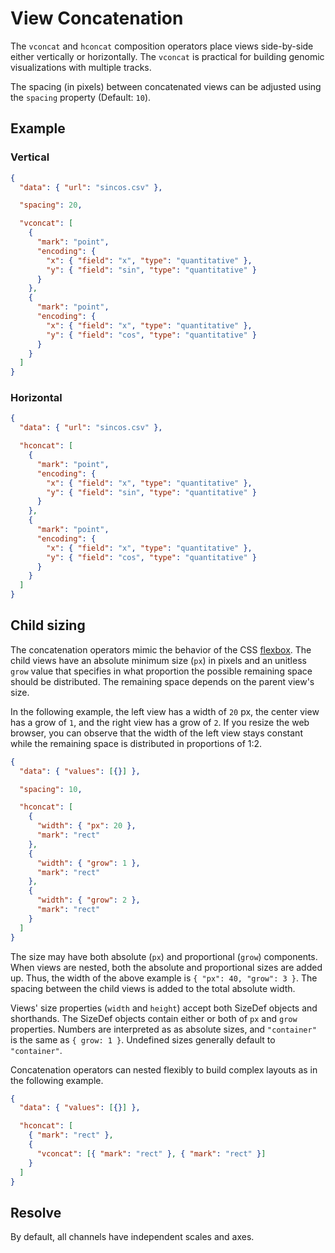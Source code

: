 # View Concatenation

The `vconcat` and `hconcat` composition operators place views side-by-side
either vertically or horizontally. The `vconcat` is practical for building
genomic visualizations with multiple tracks.

The spacing (in pixels) between concatenated views can be adjusted using the
`spacing` property (Default: `10`).

## Example

### Vertical

<div><genome-spy-doc-embed>

```json
{
  "data": { "url": "sincos.csv" },

  "spacing": 20,

  "vconcat": [
    {
      "mark": "point",
      "encoding": {
        "x": { "field": "x", "type": "quantitative" },
        "y": { "field": "sin", "type": "quantitative" }
      }
    },
    {
      "mark": "point",
      "encoding": {
        "x": { "field": "x", "type": "quantitative" },
        "y": { "field": "cos", "type": "quantitative" }
      }
    }
  ]
}
```

</genome-spy-doc-embed></div>

### Horizontal

<div><genome-spy-doc-embed height="200">

```json
{
  "data": { "url": "sincos.csv" },

  "hconcat": [
    {
      "mark": "point",
      "encoding": {
        "x": { "field": "x", "type": "quantitative" },
        "y": { "field": "sin", "type": "quantitative" }
      }
    },
    {
      "mark": "point",
      "encoding": {
        "x": { "field": "x", "type": "quantitative" },
        "y": { "field": "cos", "type": "quantitative" }
      }
    }
  ]
}
```

</genome-spy-doc-embed></div>

## Child sizing

The concatenation operators mimic the behavior of the CSS
[flexbox](https://css-tricks.com/snippets/css/a-guide-to-flexbox/). The child
views have an absolute minimum size (`px`) in pixels and an unitless `grow`
value that specifies in what proportion the possible remaining space should be
distributed. The remaining space depends on the parent view's size.

In the following example, the left view has a width of `20` px, the center view
has a grow of `1`, and the right view has a grow of `2`. If you resize the web
browser, you can observe that the width of the left view stays constant while
the remaining space is distributed in proportions of 1:2.

<div><genome-spy-doc-embed height="50">

```json
{
  "data": { "values": [{}] },

  "spacing": 10,

  "hconcat": [
    {
      "width": { "px": 20 },
      "mark": "rect"
    },
    {
      "width": { "grow": 1 },
      "mark": "rect"
    },
    {
      "width": { "grow": 2 },
      "mark": "rect"
    }
  ]
}
```

</genome-spy-doc-embed></div>

The size may have both absolute (`px`) and proportional (`grow`) components.
When views are nested, both the absolute and proportional sizes are added up.
Thus, the width of the above example is `{ "px": 40, "grow": 3 }`. The spacing
between the child views is added to the total absolute width.

Views' size properties (`width` and `height`) accept both SizeDef objects and
shorthands. The SizeDef objects contain either or both of `px` and `grow`
properties. Numbers are interpreted as as absolute sizes, and `"container"` is
the same as `{ grow: 1 }`. Undefined sizes generally default to `"container"`.

Concatenation operators can nested flexibly to build complex layouts as in the
following example.

<div><genome-spy-doc-embed height="150">

```json
{
  "data": { "values": [{}] },

  "hconcat": [
    { "mark": "rect" },
    {
      "vconcat": [{ "mark": "rect" }, { "mark": "rect" }]
    }
  ]
}
```

</genome-spy-doc-embed></div>

## Resolve

By default, all channels have independent scales and axes.

